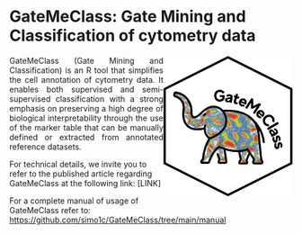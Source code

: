 # GateMeClass: Gate Mining and Classification of cytometry data

 <img width="230" height="250" src="logo2.jpg" alt = "Logo GateMeClass" align = "right">

<p align = "justify">
GateMeClass (Gate Mining and Classification) is an R tool that simplifies the cell annotation of cytometry data.
It enables both supervised and semi-supervised classification with a strong emphasis on preserving a high degree of biological interpretability through the use of the marker table that can be manually defined or extracted from annotated reference datasets.

For technical details, we invite you to refer to the published article regarding GateMeClass at the following link: [LINK]

For a complete manual of usage of GateMeClass refer to: https://github.com/simo1c/GateMeClass/tree/main/manual

</p>

